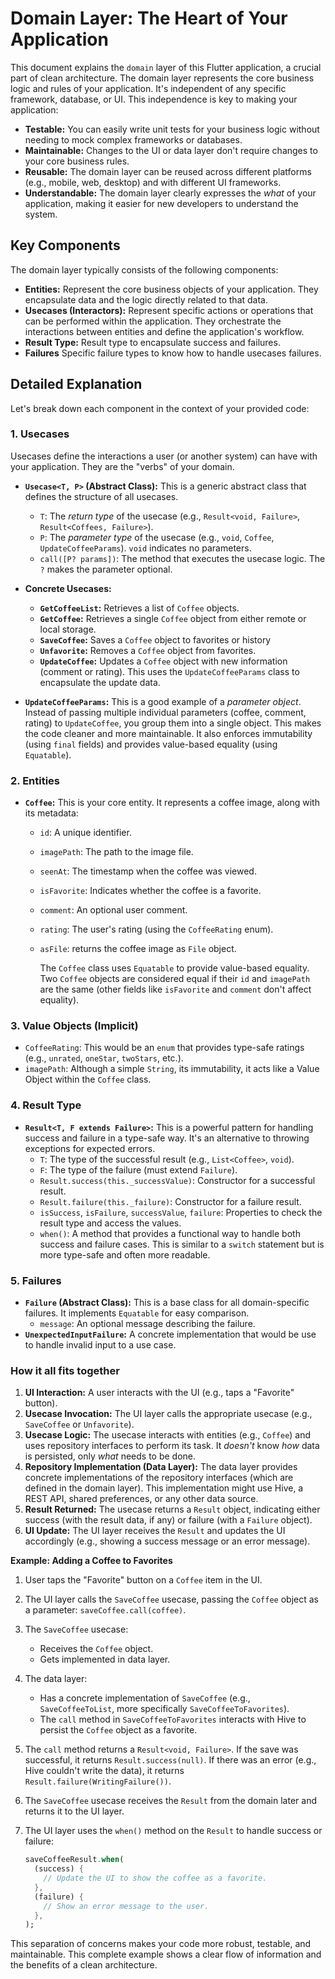 # Domain Layer: The Heart of Your Application

This document explains the `domain` layer of this Flutter application, a crucial part of clean architecture. The domain layer represents the core business logic and rules of your application. It's independent of any specific framework, database, or UI.  This independence is key to making your application:

* **Testable:** You can easily write unit tests for your business logic without needing to mock complex frameworks or databases.
* **Maintainable:** Changes to the UI or data layer don't require changes to your core business rules.
* **Reusable:** The domain layer can be reused across different platforms (e.g., mobile, web, desktop) and with different UI frameworks.
* **Understandable:** The domain layer clearly expresses the *what* of your application, making it easier for new developers to understand the system.

## Key Components

The domain layer typically consists of the following components:

* **Entities:**  Represent the core business objects of your application.  They encapsulate data and the logic directly related to that data.
* **Usecases (Interactors):**  Represent specific actions or operations that can be performed within the application. They orchestrate the interactions between entities and define the application's workflow.
* **Result Type:** Result type to encapsulate success and failures.
* **Failures** Specific failure types to know how to handle usecases failures.

## Detailed Explanation

Let's break down each component in the context of your provided code:

### 1. Usecases

Usecases define the interactions a user (or another system) can have with your application.  They are the "verbs" of your domain.

* **`Usecase<T, P>` (Abstract Class):** This is a generic abstract class that defines the structure of all usecases.
  * `T`:  The *return type* of the usecase (e.g., `Result<void, Failure>`, `Result<Coffees, Failure>`).
  * `P`:  The *parameter type* of the usecase (e.g., `void`, `Coffee`, `UpdateCoffeeParams`).  `void` indicates no parameters.
  * `call([P? params])`: The method that executes the usecase logic. The `?` makes the parameter optional.

* **Concrete Usecases:**
  * **`GetCoffeeList`:** Retrieves a list of `Coffee` objects.
  * **`GetCoffee`:**  Retrieves a single `Coffee` object from either remote or local storage.
  * **`SaveCoffee`:** Saves a `Coffee` object to favorites or history
  * **`Unfavorite`:** Removes a `Coffee` object from favorites.
  * **`UpdateCoffee`:** Updates a `Coffee` object with new information (comment or rating).  This uses the `UpdateCoffeeParams` class to encapsulate the update data.

* **`UpdateCoffeeParams`:** This is a good example of a *parameter object*.  Instead of passing multiple individual parameters (coffee, comment, rating) to `UpdateCoffee`, you group them into a single object.  This makes the code cleaner and more maintainable. It also enforces immutability (using `final` fields) and provides value-based equality (using `Equatable`).

### 2. Entities

* **`Coffee`:**  This is your core entity.  It represents a coffee image, along with its metadata:
  * `id`:  A unique identifier.
  * `imagePath`: The path to the image file.
  * `seenAt`:  The timestamp when the coffee was viewed.
  * `isFavorite`:  Indicates whether the coffee is a favorite.
  * `comment`:  An optional user comment.
  * `rating`:  The user's rating (using the `CoffeeRating` enum).
  * `asFile`: returns the coffee image as `File` object.

    The `Coffee` class uses `Equatable` to provide value-based equality.  Two `Coffee` objects are considered equal if their `id` and `imagePath` are the same (other fields like `isFavorite` and `comment` don't affect equality).

### 3. Value Objects (Implicit)

* `CoffeeRating`: This would be an `enum` that provides type-safe ratings (e.g., `unrated`, `oneStar`, `twoStars`, etc.).
* `imagePath`: Although a simple `String`, its immutability, it acts like a Value Object within the `Coffee` class.

### 4. Result Type

* **`Result<T, F extends Failure>`:**  This is a powerful pattern for handling success and failure in a type-safe way.  It's an alternative to throwing exceptions for expected errors.
  * `T`: The type of the successful result (e.g., `List<Coffee>`, `void`).
  * `F`: The type of the failure (must extend `Failure`).
  * `Result.success(this._successValue)`: Constructor for a successful result.
  * `Result.failure(this._failure)`: Constructor for a failure result.
  * `isSuccess`, `isFailure`, `successValue`, `failure`:  Properties to check the result type and access the values.
  * `when()`:  A method that provides a functional way to handle both success and failure cases.  This is similar to a `switch` statement but is more type-safe and often more readable.

### 5. Failures

* **`Failure` (Abstract Class):**  This is a base class for all domain-specific failures.  It implements `Equatable` for easy comparison.
  * `message`: An optional message describing the failure.
* **`UnexpectedInputFailure`:** A concrete implementation that would be use to handle invalid input to a use case.

### How it all fits together

1. **UI Interaction:**  A user interacts with the UI (e.g., taps a "Favorite" button).
2. **Usecase Invocation:** The UI layer calls the appropriate usecase (e.g., `SaveCoffee` or `Unfavorite`).
3. **Usecase Logic:** The usecase interacts with entities (e.g., `Coffee`) and uses repository interfaces to perform its task.  It *doesn't* know *how* data is persisted, only *what* needs to be done.
4. **Repository Implementation (Data Layer):**  The data layer provides concrete implementations of the repository interfaces (which are defined in the domain layer). This implementation might use Hive, a REST API, shared preferences, or any other data source.
5. **Result Returned:** The usecase returns a `Result` object, indicating either success (with the result data, if any) or failure (with a `Failure` object).
6. **UI Update:** The UI layer receives the `Result` and updates the UI accordingly (e.g., showing a success message or an error message).

**Example: Adding a Coffee to Favorites**

1. User taps the "Favorite" button on a `Coffee` item in the UI.
2. The UI layer calls the `SaveCoffee` usecase, passing the `Coffee` object as a parameter:  `saveCoffee.call(coffee)`.
3. The `SaveCoffee` usecase:
    * Receives the `Coffee` object.
    * Gets implemented in data layer. 
4. The data layer:
    * Has a concrete implementation of `SaveCoffee` (e.g., `SaveCoffeeToList`, more specifically `SaveCoffeeToFavorites`).
    * The `call` method in `SaveCoffeeToFavorites` interacts with Hive to persist the `Coffee` object as a favorite.
5. The `call` method returns a `Result<void, Failure>`.  If the save was successful, it returns `Result.success(null)`. If there was an error (e.g., Hive couldn't write the data), it returns `Result.failure(WritingFailure())`.
6. The `SaveCoffee` usecase receives the `Result` from the domain later and returns it to the UI layer.
7. The UI layer uses the `when()` method on the `Result` to handle success or failure:

    ```dart
    saveCoffeeResult.when(
      (success) {
        // Update the UI to show the coffee as a favorite.
      },
      (failure) {
        // Show an error message to the user.
      },
    );
    ```

This separation of concerns makes your code more robust, testable, and maintainable. This complete example shows a clear flow of information and the benefits of a clean architecture.
